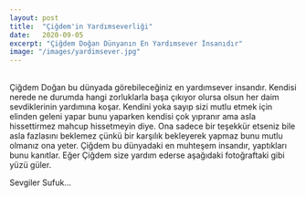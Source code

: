 ```yaml
---
layout: post
title:  "Çiğdem'in Yardımseverliği"
date:   2020-09-05
excerpt: "Çiğdem Doğan Dünyanın En Yardımsever İnsanıdır"
image: "/images/yardimsever.jpg"
---
```

<br />
Çiğdem Doğan bu dünyada görebileceğiniz en yardımsever insandır.
Kendisi nerede ne durumda hangi zorluklarla başa çıkıyor olursa olsun her daim
sevdiklerinin yardımına koşar.  Kendini yoka sayıp sizi mutlu etmek için elinden geleni yapar bunu yaparken kendisi çok yıpranır ama asla hissettirmez mahcup hissetmeyin diye. Ona sadece bir teşekkür etseniz bile asla fazlasını beklemez çünkü bir karşılık bekleyerek yapmaz bunu mutlu olmanız ona yeter. Çiğdem bu dünyadaki en muhteşem insandır, yaptıkları bunu kanıtlar. Eğer Çiğdem size yardım ederse aşağıdaki fotoğraftaki gibi yüzü güler.

Sevgiler Sufuk...
